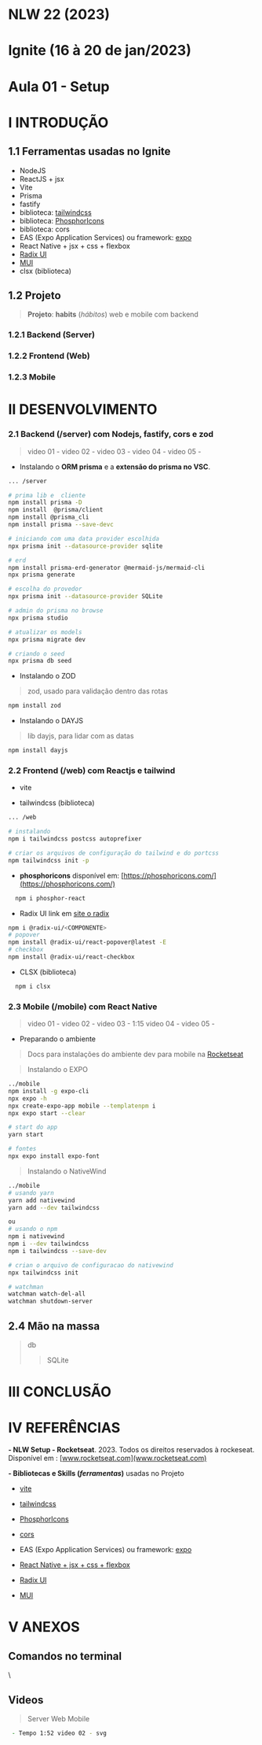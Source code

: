 # NLW 22 (2023)

# Ignite (16 à 20 de jan/2023)

# Aula 01 - Setup

# I INTRODUÇÃO

## 1.1 Ferramentas usadas no Ignite

- NodeJS
- ReactJS + jsx
- Vite
- Prisma
- fastify
- biblioteca: [tailwindcss](https://tailwindcss.com/)
- biblioteca: [PhosphorIcons](https://phosphoricons.com/)
- biblioteca: cors
- EAS (Expo Application Services) ou framework: [expo](https://expo.dev/)
- React Native + jsx + css + flexbox
- [Radix UI](https://www.radix-ui.com/)
- [MUI](https://mui.com/)
- clsx  (biblioteca)

## 1.2 Projeto

> **Projeto**:  **habits** (_hábitos_) web e mobile com backend

### 1.2.1 Backend (Server)

### 1.2.2 Frontend (Web)

### 1.2.3 Mobile

# II DESENVOLVIMENTO

### 2.1 Backend (/server) com Nodejs, fastify, cors e zod

> video 01 -
> video 02 -
> video 03 -
> video 04 -
> video 05 -

- Instalando o **ORM prisma** e a **extensão do prisma no VSC**.

```zsh
... /server

# prima lib e  cliente
npm install prisma -D
npm install  @prisma/client
npm install @prisma_cli
npm install prisma --save-devc

# iniciando com uma data provider escolhida
npx prisma init --datasource-provider sqlite

# erd
npm install prisma-erd-generator @mermaid-js/mermaid-cli
npx prisma generate

# escolha do provedor
npx prisma init --datasource-provider SQLite

# admin do prisma no browse
npx prisma studio

# atualizar os models
npx prisma migrate dev

# criando o seed
npx prisma db seed
```

- Instalando o ZOD

> zod, usado para validação dentro das rotas

```zsh
npm install zod
```

- Instalando o DAYJS

> lib dayjs, para lidar com as datas

```zsh
npm install dayjs
```

### 2.2 Frontend (/web) com Reactjs e tailwind

- vite

- tailwindcss (biblioteca)

```zsh
... /web

# instalando
npm i tailwindcss postcss autoprefixer

# criar os arquivos de configuração do tailwind e do portcss
npm tailwindcss init -p
```

- **phosphoricons** disponível em: [https://phosphoricons.com/](https://phosphoricons.com/)

```zsh
  npm i phosphor-react
```

- Radix UI link em [site o radix](https://www.radix-ui.com/)

```zsh
npm i @radix-ui/<COMPONENTE>
# popover
npm install @radix-ui/react-popover@latest -E
# checkbox
npm install @radix-ui/react-checkbox

```

- CLSX (biblioteca)

```zsh
  npm i clsx
```

### 2.3 Mobile (/mobile) com React Native

> video 01 -
> video 02 -
> video 03 - 1:15
> video 04 -
> video 05 -

- Preparando o ambiente

> Docs para instalações do ambiente dev para mobile na [Rocketseat](https://react-native.rocketseat.dev/expo-managed/macos)

> Instalando o EXPO

```zsh
../mobile
npm install -g expo-cli
npx expo -h
npx create-expo-app mobile --templatenpm i
npx expo start --clear

# start do app
yarn start

# fontes
npx expo install expo-font
```

> Instalando o NativeWind

```zsh
../mobile
# usando yarn
yarn add nativewind
yarn add --dev tailwindcss

ou
# usando o npm
npm i nativewind
npm i --dev tailwindcss
npm i tailwindcss --save-dev

# crian o arquivo de configuracao do nativewind
npx tailwindcss init

# watchman 
watchman watch-del-all
watchman shutdown-server

```

## 2.4  Mão na massa

> db
>> SQLite

# III CONCLUSÃO

# IV REFERÊNCIAS

**- NLW Setup - Rocketseat**. 2023. Todos os direitos reservados à rockeseat. Disponível em : [www.rocketseat.com](www.rocketseat.com)

**- Bibliotecas e Skills (_ferramentas_)** usadas no Projeto

- [vite](vite.com)

- [tailwindcss](https://tailwindcss.com/)
- [PhosphorIcons](https://phosphoricons.com/)
- [cors](https://www.npmjs.com/package/cors)
- EAS (Expo Application Services) ou framework: [expo](https://expo.dev/)
- [React Native + jsx + css + flexbox](www.react-native.com)
- [Radix UI](https://www.radix-ui.com/)
- [MUI](https://mui.com/)

# V ANEXOS

## Comandos no terminal

\

## Videos

> Server
> Web
> Mobile

```zsh
 - Tempo 1:52 video 02 - svg
```

#
